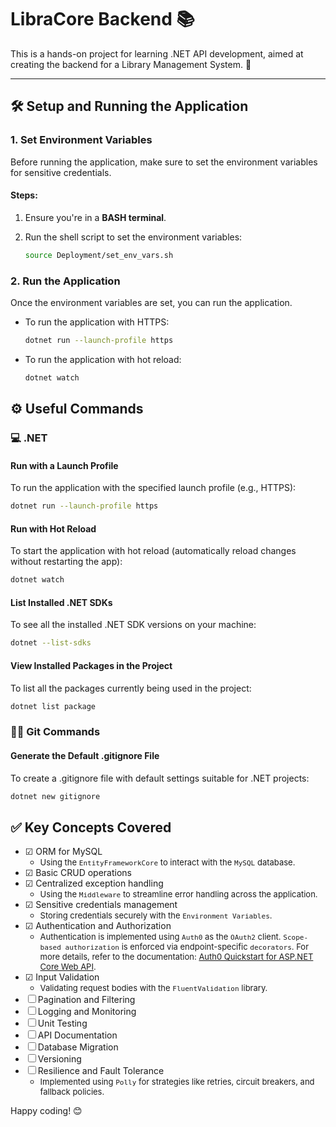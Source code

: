 # LibraCore Backend 📚

This is a hands-on project for learning .NET API development, aimed at creating the backend for a Library Management System. 🚀

---

## 🛠️ Setup and Running the Application

### 1. Set Environment Variables

Before running the application, make sure to set the environment variables for sensitive credentials.

#### Steps:

1. Ensure you're in a **BASH terminal**.

2. Run the shell script to set the environment variables:
   ```bash
   source Deployment/set_env_vars.sh
   ```

### 2. Run the Application
Once the environment variables are set, you can run the application.

- To run the application with HTTPS:
   ```bash
   dotnet run --launch-profile https
   ```
- To run the application with hot reload:
   ```bash
   dotnet watch
   ```

## ⚙️ Useful Commands

### 💻 .NET

#### Run with a Launch Profile

To run the application with the specified launch profile (e.g., HTTPS):

```bash
dotnet run --launch-profile https
```

#### Run with Hot Reload

To start the application with hot reload (automatically reload changes without restarting the app):

```bash
dotnet watch
```

#### List Installed .NET SDKs

To see all the installed .NET SDK versions on your machine:

```bash
dotnet --list-sdks
```

#### View Installed Packages in the Project

To list all the packages currently being used in the project:

```bash
dotnet list package
```

### 🧑‍💻 Git Commands

#### Generate the Default .gitignore File

To create a .gitignore file with default settings suitable for .NET projects:

```bash
dotnet new gitignore
```

## ✅ Key Concepts Covered
- ☑︎ ORM for MySQL
  - <span style="font-size:13px;">Using the `EntityFrameworkCore` to interact with the `MySQL` database.</span>
- ☑︎ Basic CRUD operations
- ☑︎ Centralized exception handling
  - <span style="font-size:13px;">Using the `Middleware` to streamline error handling across the application.</span>
- ☑︎ Sensitive credentials management
  - <span style="font-size:13px;">Storing credentials securely with the `Environment Variables`.</span>
- ☑︎ Authentication and Authorization
  - <span style="font-size:13px;">Authentication is implemented using `Auth0` as the `OAuth2` client. `Scope-based authorization` is enforced via endpoint-specific `decorators`. For more details, refer to the documentation: <a href="https://auth0.com/docs/quickstart/backend/aspnet-core-webapi/interactive?download=true">Auth0 Quickstart for ASP.NET Core Web API</a>.</span>
- ☑︎ Input Validation
  - <span style="font-size:13px;">Validating request bodies with the `FluentValidation` library.</span>
- ☐ Pagination and Filtering
- ☐ Logging and Monitoring
- ☐ Unit Testing
- ☐ API Documentation
- ☐ Database Migration
- ☐ Versioning
- ☐ Resilience and Fault Tolerance
  - <span style="font-size:13px;">Implemented using `Polly` for strategies like retries, circuit breakers, and fallback policies.</span>

Happy coding! 😊